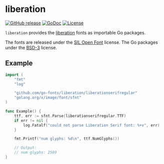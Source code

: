 # liberation

[![GitHub release](https://img.shields.io/github/release/go-fonts/liberation.svg)](https://github.com/go-fonts/liberation/releases)
[![GoDoc](https://godoc.org/github.com/go-fonts/liberation?status.svg)](https://godoc.org/github.com/go-fonts/liberation)
[![License](https://img.shields.io/badge/License-BSD--3-blue.svg)](https://github.com/go-fonts/liberation/raw/master/LICENSE)

`liberation` provides the [liberation](https://github.com/liberationfonts/liberation-fonts/) fonts as importable Go packages.

The fonts are released under the [SIL Open Font](https://github.com/go-fonts/liberation/raw/master/LICENSE-SIL) license.
The Go packages under the [BSD-3](https://github.com/go-fonts/liberation/raw/master/LICENSE) license.

## Example

```go
import (
	"fmt"
	"log"

	"github.com/go-fonts/liberation/liberationserifregular"
	"golang.org/x/image/font/sfnt"
)

func Example() {
	ttf, err := sfnt.Parse(liberationserifregular.TTF)
	if err != nil {
		log.Fatalf("could not parse Liberation Serif font: %+v", err)
	}

	fmt.Printf("num glyphs: %d\n", ttf.NumGlyphs())

	// Output:
	// num glyphs: 2589
}
```
